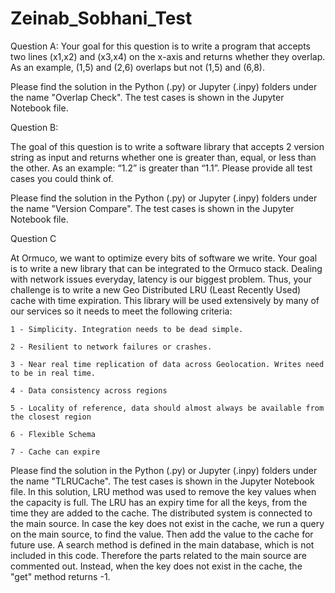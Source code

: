 # Zeinab_Sobhani_Test

Question A: 
Your goal for this question is to write a program that accepts two lines (x1,x2) and (x3,x4) on the x-axis and returns whether they overlap. As an example, (1,5) and (2,6) overlaps but not (1,5) and (6,8).

Please find the solution in the Python (.py) or Jupyter (.inpy) folders under the name "Overlap Check". The test cases is shown in the Jupyter Notebook file. 




Question B:

The goal of this question is to write a software library that accepts 2 version string as input and returns whether one is greater than, equal, or less than the other. As an example: “1.2” is greater than “1.1”. Please provide all test cases you could think of.

Please find the solution in the Python (.py) or Jupyter (.inpy) folders under the name "Version Compare". The test cases is shown in the Jupyter Notebook file. 



Question C

At Ormuco, we want to optimize every bits of software we write. Your goal is to write a new library that can be integrated to the Ormuco stack. Dealing with network issues everyday, latency is our biggest problem. Thus, your challenge is to write a new Geo Distributed LRU (Least Recently Used) cache with time expiration. This library will be used extensively by many of our services so it needs to meet the following criteria:

 

    1 - Simplicity. Integration needs to be dead simple.

    2 - Resilient to network failures or crashes.

    3 - Near real time replication of data across Geolocation. Writes need to be in real time.

    4 - Data consistency across regions

    5 - Locality of reference, data should almost always be available from the closest region

    6 - Flexible Schema

    7 - Cache can expire
    
Please find the solution in the Python (.py) or Jupyter (.inpy) folders under the name "TLRUCache". The test cases is shown in the Jupyter Notebook file. 
In this solution, LRU method was used to remove the key values when the capacity is full. The LRU has an expiry time for all the keys, from the time they are added to the cache. 
The distributed system is connected to the main source. In case the key does not exist in the cache, we run a query on the main source, to find the value. Then add the value to the cache for future use. A search method is defined in the main database, which is not included in this code. Therefore the parts related to the main source are commented out.
Instead, when the key does not exist in the cache, the "get" method returns -1. 
